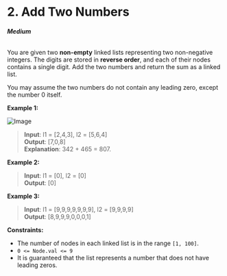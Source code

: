# 2. Add Two Numbers
###### **Medium**

You are given two **non-empty** linked lists representing two non-negative integers. The digits are stored in **reverse order**, and each of their nodes contains a single digit. Add the two numbers and return the sum as a linked list.

You may assume the two numbers do not contain any leading zero, except the number 0 itself.
 

**Example 1:**

![Image](https://assets.leetcode.com/uploads/2020/10/02/addtwonumber1.jpg)
> **Input**: l1 = [2,4,3], l2 = [5,6,4]  
**Output**: [7,0,8]  
**Explanation**: 342 + 465 = 807.  

**Example 2:**

> **Input**: l1 = [0], l2 = [0]  
**Output**: [0]  

**Example 3:**

> **Input**: l1 = [9,9,9,9,9,9,9], l2 = [9,9,9,9]  
**Output**: [8,9,9,9,0,0,0,1]  
 

**Constraints:**

- The number of nodes in each linked list is in the range `[1, 100]`.
- `0 <= Node.val <= 9`
- It is guaranteed that the list represents a number that does not have leading zeros.
